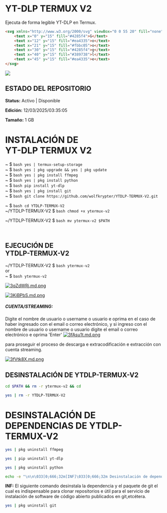 
# YT-DLP TERMUX V2
Ejecuta de forma legible YT-DLP en Termux.</p>
```html
<svg xmlns="http://www.w3.org/2000/svg" viewBox="0 0 55 20" fill="none">
    <text x="0" y="15" fill="#4285f4">G</text>
    <text x="12" y="15" fill="#ea4335">o</text>
    <text x="21" y="15" fill="#fbbc05">o</text>
    <text x="30" y="15" fill="#4285f4">g</text>
    <text x="40" y="15" fill="#389738">l</text>
    <text x="45" y="15" fill="#ea4335">e</text>
</svg>
```

<img src="https://blogger.googleusercontent.com/img/b/R29vZ2xl/AVvXsEjroJO_37lpunqm_-Hee7yeY4Uo39s-iBnSWo5MA5RtGhLnKLRwVWz2ZsvX94yvNbyFIIBybgDmyVwIHdGnOCgHyEsmJjjBywdG-sby5Cx9Y8yfp3zKC3lOr0SeWWvEBjimNqZfiQaATJWH08mKazbII4Q7SKBZlyVU0cHnDdxu9dIzCgf6asMrJyDbddRc/s400/Screenshot_20250219-005737.jpg"/>

<h2>ESTADO DEL REPOSITORIO</h2>
<p><strong>Status:</strong> Activo | Disponible</p>
<p><strong>Edición:</strong> 12/03/2025/03:35:05</p>
<p><strong>Tamaño:</strong> 1 GB</p>





<h1>INSTALACIÓN DE<br/>YT-DLP TERMUX V2</h1>



~ $ ```bash yes | termux-setup-storage ```
<br />
~ $ ```bash yes | pkg upgrade && yes | pkg update ```
<br />
~ $ ```bash yes | pkg install ffmpeg ```
<br />
~ $ ```bash yes | pkg install python ```
<br />
~ $ ```bash pip install yt-dlp ```
<br />
~ $ ```bash yes | pkg install git ```
<br />
~ $ ```bash git clone https://github.com/wolfkrypter/YTDLP-TERMUX-V2.git ```
<br />

~ $ ```bash cd YTDLP-TERMUX-V2 ```
<br />
~/YTDLP-TERMUX-V2 $ ```bash chmod +x ytermux-v2 ```
<br />

~/YTDLP-TERMUX-V2 $ ```bash mv ytermux-v2 $PATH ```

<br />






<h2>EJECUCIÓN DE<br/>YTDLP-TERMUX-V2</h2>

~/YTDLP-TERMUX-V2 $ ```bash ytermux-v2 ```
<br/>
or
<br/>
~ $ ```bash ytermux-v2 ```
<br/>



<a href="https://freeimage.host/i/3qZdWRj"><img src="https://iili.io/3qZdWRj.md.png" alt="3qZdWRj.md.png" border="0"></a>

<a href="https://freeimage.host/i/3KiBPbS"><img src="https://iili.io/3KiBPbS.md.png" alt="3KiBPbS.md.png" border="0"></a>

<h5>CUENTA/STREAMING:</h5>
 

Digite el nombre de usuario o username o usuario e oprima en el caso de haber ingresado con el email o correo electrónico, y si ingreso con el nombre de usuario o username o usuario digite el email o correo electrónico e oprima 'Enter'
<a href="https://freeimage.host/i/3fAsu1t"><img src="https://iili.io/3fAsu1t.md.png" alt="3fAsu1t.md.png" border="0"></a>

<p>para proseguir el proceso de descarga e extracodificación e extracción con cuenta streaming.</p>
<a href="https://freeimage.host/i/3fVtk8X"><img src="https://iili.io/3fVtk8X.md.png" alt="3fVtk8X.md.png" border="0"></a>



<h2>DESINSTALACIÓN DE YTDLP-TERMUX-V2</h2>

```bash
cd $PATH && rm -r ytermux-v2 && cd
```

```bash
yes | rm -r YTDLP-TERMUX-V2
```

<h1>DESINSTALACIÓN DE DEPENDENCIAS DE YTDLP-TERMUX-V2</h1>

```bash
yes | pkg uninstall ffmpeg
```


```bash
yes | pip uninstall yt-dlp
```

```bash
yes | pkg uninstall python
```

```bash
echo -e "\n\n\033[0;666;32m[INF]\033[0;666;32m Desinstalación de dependencias de YTDLP-TERMUX-V2 completada.\n\n"
```

<p><strong>INF:</strong> El siguiente comando desinstala la dependencia y el paquete de git el cual es indispensable para clonar repositorios e útil para el servicio de instalación de software de código abierto publicados en git,etcétera.</p>

```bash
yes | pkg uninstall git
```
